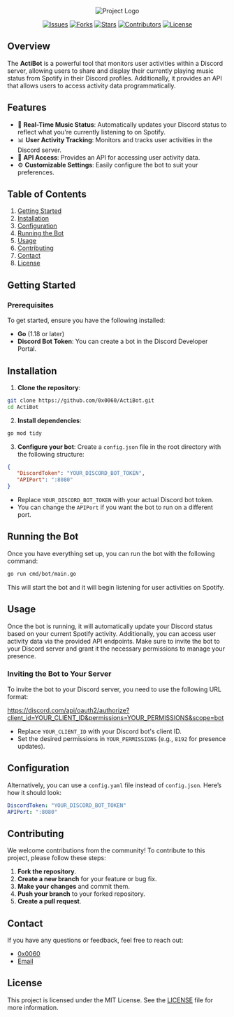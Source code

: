 
<p align="center">
  <img src="https://github.com/user-attachments/assets/e1122a69-44c7-41b5-bfad-73db67833144" alt="Project Logo" />
</p>


<p align="center">
  <a href="https://github.com/0x0060/ActiBot/issues"><img src="https://img.shields.io/github/issues/0x0060/ActiBot.svg?style=flat-square" alt="Issues" /></a>
  <a href="https://github.com/0x0060/ActiBot/network/members"><img src="https://img.shields.io/github/forks/0x0060/ActiBot.svg?style=flat-square" alt="Forks" /></a>
  <a href="https://github.com/0x0060/ActiBot/stargazers"><img src="https://img.shields.io/github/stars/0x0060/ActiBot.svg?style=flat-square" alt="Stars" /></a>
  <a href="https://github.com/0x0060/ActiBot/graphs/contributors"><img src="https://img.shields.io/github/contributors/0x0060/ActiBot.svg?style=flat-square" alt="Contributors" /></a>
  <a href="https://github.com/0x0060/ActiBot/blob/main/LICENSE"><img src="https://img.shields.io/github/license/0x0060/ActiBot.svg?style=flat-square" alt="License" /></a>
</p>

## Overview

The **ActiBot** is a powerful tool that monitors user activities within a Discord server, allowing users to share and display their currently playing music status from Spotify in their Discord profiles. Additionally, it provides an API that allows users to access activity data programmatically.

## Features

- 🎵 **Real-Time Music Status**: Automatically updates your Discord status to reflect what you're currently listening to on Spotify.
- 📊 **User Activity Tracking**: Monitors and tracks user activities in the Discord server.
- 📡 **API Access**: Provides an API for accessing user activity data.
- ⚙️ **Customizable Settings**: Easily configure the bot to suit your preferences.

## Table of Contents

1. [Getting Started](#getting-started)
2. [Installation](#installation)
3. [Configuration](#configuration)
4. [Running the Bot](#running-the-bot)
5. [Usage](#usage)
6. [Contributing](#contributing)
7. [Contact](#contact)
8. [License](#license)



## Getting Started

### Prerequisites

To get started, ensure you have the following installed:

- **Go** (1.18 or later)
- **Discord Bot Token**: You can create a bot in the Discord Developer Portal.


## Installation

1. **Clone the repository**:
```bash
git clone https://github.com/0x0060/ActiBot.git
cd ActiBot
```

2. **Install dependencies**:
```bash
go mod tidy
```

3. **Configure your bot**:
   Create a `config.json` file in the root directory with the following structure:

```json
{
   "DiscordToken": "YOUR_DISCORD_BOT_TOKEN",
   "APIPort": ":8080"
}
```

   - Replace `YOUR_DISCORD_BOT_TOKEN` with your actual Discord bot token.
   - You can change the `APIPort` if you want the bot to run on a different port.
  

## Running the Bot

Once you have everything set up, you can run the bot with the following command:

```bash
go run cmd/bot/main.go
```

This will start the bot and it will begin listening for user activities on Spotify.


## Usage

Once the bot is running, it will automatically update your Discord status based on your current Spotify activity. Additionally, you can access user activity data via the provided API endpoints. Make sure to invite the bot to your Discord server and grant it the necessary permissions to manage your presence.

### Inviting the Bot to Your Server

To invite the bot to your Discord server, you need to use the following URL format:

https://discord.com/api/oauth2/authorize?client_id=YOUR_CLIENT_ID&permissions=YOUR_PERMISSIONS&scope=bot


- Replace `YOUR_CLIENT_ID` with your Discord bot's client ID.
- Set the desired permissions in `YOUR_PERMISSIONS` (e.g., `8192` for presence updates).


## Configuration

Alternatively, you can use a `config.yaml` file instead of `config.json`. Here’s how it should look:

```yaml
DiscordToken: "YOUR_DISCORD_BOT_TOKEN"
APIPort: ":8080"
```


## Contributing

We welcome contributions from the community! To contribute to this project, please follow these steps:

1. **Fork the repository**.
2. **Create a new branch** for your feature or bug fix.
3. **Make your changes** and commit them.
4. **Push your branch** to your forked repository.
5. **Create a pull request**.


## Contact

If you have any questions or feedback, feel free to reach out:

- [0x0060](https://0x0060.dev)
- [Email](mailto:ren@0x0060.dev)


## License

This project is licensed under the MIT License. See the [LICENSE](https://github.com/0x0060/ActiBot/blob/main/LICENSE) file for more information.

